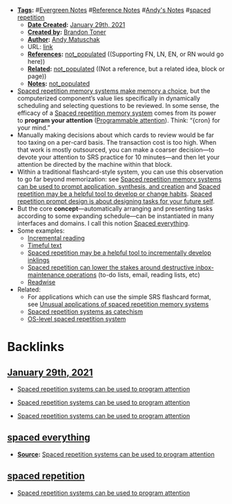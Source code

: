 - **[Tags](<Tags.md>):** #[Evergreen Notes](<Evergreen Notes.md>) #[Reference Notes](<Reference Notes.md>) #[Andy's Notes](<Andy's Notes.md>) #[spaced repetition](<spaced repetition.md>)
    - **[Date Created](<Date Created.md>):** [January 29th, 2021](<January 29th, 2021.md>)
    - **[Created by](<Created by.md>):** [Brandon Toner](<Brandon Toner.md>)
    - **[Author](<Author.md>):** [Andy Matuschak](<Andy Matuschak.md>)
    - URL: [link](https://notes.andymatuschak.org/z2gqazXUkf9qyFjMQg4W3dw6yegnAJszvDywN)
    - **[References](<References.md>):** [not_populated](<not_populated.md>) ((Supporting FN, LN, EN, or RN would go here))
    - **[Related](<Related.md>):** [not_populated](<not_populated.md>) ((Not a reference, but a related idea, block or page))
    - **[Notes](<Notes.md>):** [not_populated](<not_populated.md>)
- [Spaced repetition memory systems make memory a choice](https://notes.andymatuschak.org/z4bR1HVvDUhMXDm5SJB4Tiw4xGbrm9AfXWgbc), but the computerized component’s value lies specifically in dynamically scheduling and selecting questions to be reviewed. In some sense, the efficacy of a [Spaced repetition memory system](https://notes.andymatuschak.org/z4eXdSMJFv2qVGXSUEKH4vdcHBrLHcFY1ZGfC) comes from its power to __program your attention__ ([Programmable attention](https://notes.andymatuschak.org/zJrfPCbY7GcpV9asEc8NTVzXTAV4TvRFMuY6)). Think: “{cron} for your mind.”
- Manually making decisions about which cards to review would be far too taxing on a per-card basis. The transaction cost is too high. When that work is mostly outsourced, you can make a coarser decision—to devote your attention to SRS practice for 10 minutes—and then let your attention be directed by the machine within that block.
- Within a traditional flashcard-style system, you can use this observation to go far beyond memorization: see [Spaced repetition memory systems can be used to prompt application, synthesis, and creation](https://notes.andymatuschak.org/zE8PK4UUAAWK6LEcmr8jja8JdxpUxcf1FUCX) and [Spaced repetition may be a helpful tool to develop or change habits](https://notes.andymatuschak.org/z249N76MhdBzDfrwMnqP6jEsTv6Z8u2kJrp8). [Spaced repetition prompt design is about designing tasks for your future self](https://notes.andymatuschak.org/z4TCpuykanZCZYtC5xCccfuiTMZQzdeRv5BuW).
- But the core __concept__—automatically arranging and presenting tasks according to some expanding schedule—can be instantiated in many interfaces and domains. I call this notion [Spaced everything](https://notes.andymatuschak.org/z59aJSjgqr4B1k1ofoE7ZBF2dv8MeJ1Drf4TQ).
- Some examples:
    - [Incremental reading](https://notes.andymatuschak.org/z2gZooHVxB8x6EbDSR97Bz1jFMqAqSWSLPnMs)
    - [Timeful text](https://notes.andymatuschak.org/z73hGbYFm7bjV3yYwK29MvbBZEcwK6kWyduqV)
    - [Spaced repetition may be a helpful tool to incrementally develop inklings](https://notes.andymatuschak.org/z7iCjRziX6V6unNWL81yc2dJicpRw2Cpp9MfQ)
    - [Spaced repetition can lower the stakes around destructive inbox-maintenance operations](https://notes.andymatuschak.org/z7yRMBXGc81KkUwLxefodzfnnfKXx63vXzP88) (to-do lists, email, reading lists, etc)
    - [Readwise](https://notes.andymatuschak.org/z2ewMN8Hzd8gt4qyfQV1ognJ5PQs3CXxDfCJ)
- Related:
    - For applications which can use the simple SRS flashcard format, see [Unusual applications of spaced repetition memory systems](https://notes.andymatuschak.org/zrs5GnK6DEm1NcajMfqJ1n93PZwSHCEP9Drt)
    - [Spaced repetition systems as catechism](https://notes.andymatuschak.org/z39D31syJUE1gtNTREogSZiG6LDSuwygN5NDt)
    - [OS-level spaced repetition system](https://notes.andymatuschak.org/z36iMKLe4CDAXdtLSJD4Z6qPPFUS8ZXymUk3i)

# Backlinks
## [January 29th, 2021](<January 29th, 2021.md>)
- [Spaced repetition systems can be used to program attention](<Spaced repetition systems can be used to program attention.md>)

- [Spaced repetition systems can be used to program attention](<Spaced repetition systems can be used to program attention.md>)

- [Spaced repetition systems can be used to program attention](<Spaced repetition systems can be used to program attention.md>)

## [spaced everything](<spaced everything.md>)
- **[Source](<Source.md>):** [Spaced repetition systems can be used to program attention](<Spaced repetition systems can be used to program attention.md>)

## [spaced repetition](<spaced repetition.md>)
- [Spaced repetition systems can be used to program attention](<Spaced repetition systems can be used to program attention.md>)

